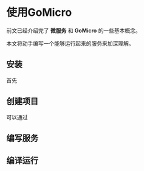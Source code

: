 # 使用GoMicro

前文已经介绍完了 **微服务** 和 **GoMicro** 的一些基本概念。

本文将动手编写一个能够运行起来的服务来加深理解。

## 安装

首先

## 创建项目

可以通过

## 编写服务



## 编译运行





